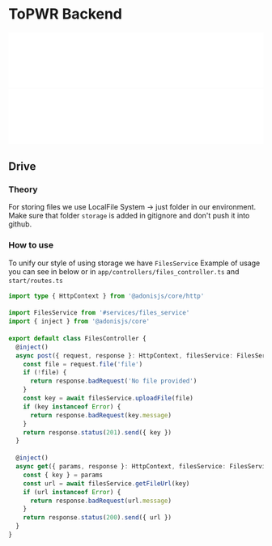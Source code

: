 # ToPWR Backend

![Solvro banner](https://github.com/Solvro/backend-topwr-sks/blob/main/assets/solvro_dark.png#gh-dark-mode-only)
![Solvro banner](https://github.com/Solvro/backend-topwr-sks/blob/main/assets/solvro_dark.png#gh-light-mode-only)

## Drive

### Theory

For storing files we use LocalFile System -> just folder in our environment.
Make sure that folder `storage` is added in gitignore and don't push it into github.

### How to use

To unify our style of using storage we have `FilesService`
Example of usage you can see in below or in `app/controllers/files_controller.ts` and `start/routes.ts`

```ts
import type { HttpContext } from '@adonisjs/core/http'

import FilesService from '#services/files_service'
import { inject } from '@adonisjs/core'

export default class FilesController {
  @inject()
  async post({ request, response }: HttpContext, filesService: FilesService) {
    const file = request.file('file')
    if (!file) {
      return response.badRequest('No file provided')
    }
    const key = await filesService.uploadFile(file)
    if (key instanceof Error) {
      return response.badRequest(key.message)
    }
    return response.status(201).send({ key })
  }

  @inject()
  async get({ params, response }: HttpContext, filesService: FilesService) {
    const { key } = params
    const url = await filesService.getFileUrl(key)
    if (url instanceof Error) {
      return response.badRequest(url.message)
    }
    return response.status(200).send({ url })
  }
}
```
